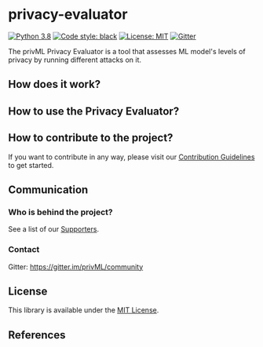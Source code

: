 # privacy-evaluator
[![Python 3.8](https://img.shields.io/badge/python-3.8-blue.svg)](https://www.python.org/downloads/release/python-380/)
[![Code style: black](https://img.shields.io/badge/code%20style-black-000000.svg)](https://github.com/psf/black)
[![License: MIT](https://img.shields.io/badge/License-MIT-blue.svg)](https://opensource.org/licenses/MIT)
[![Gitter](https://badges.gitter.im/fairlearn/community.svg)](https://gitter.im/fairlearn/community?utm_source=badge&utm_medium=badge&utm_campaign=pr-badge)

The privML Privacy Evaluator is a tool that assesses ML model's levels of privacy by running different attacks on it.

## How does it work?

## How to use the Privacy Evaluator?

## How to contribute to the project?
If you want to contribute in any way, please visit our [Contribution Guidelines](https://github.com/privML/privacy-evaluator/CONTRIBUTING.md) to get started.

## Communication

### Who is behind the project?
See a list of our [Supporters]().

### Contact
Gitter: https://gitter.im/privML/community

## License
This library is available under the [MIT License](https://github.com/git/git-scm.com/blob/master/MIT-LICENSE.txt).

## References
